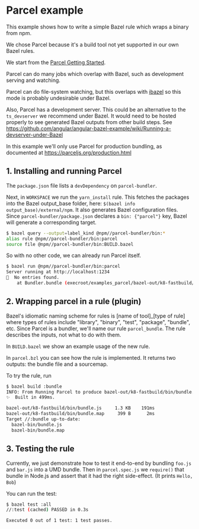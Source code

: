 # Parcel example

This example shows how to write a simple Bazel rule which wraps a binary from npm.

We chose Parcel because it's a build tool not yet supported in our own Bazel rules.

We start from the [Parcel Getting Started](https://parceljs.org/getting_started.html).

Parcel can do many jobs which overlap with Bazel, such as development serving and watching.

Parcel can do file-system watching, but this overlaps with [ibazel](https://github.com/bazelbuild/bazel-watcher) so this mode is probably undesirable under Bazel.

Also, Parcel has a development server.
This could be an alternative to the `ts_devserver` we recommend under Bazel.
It would need to be hosted properly to see generated Bazel outputs from other build steps.
See https://github.com/angular/angular-bazel-example/wiki/Running-a-devserver-under-Bazel

In this example we'll only use Parcel for production bundling, as documented at https://parceljs.org/production.html

## 1. Installing and running Parcel

The `package.json` file lists a `devDependency` on `parcel-bundler`.

Next, in `WORKSPACE` we run the `yarn_install` rule.
This fetches the packages into the Bazel output_base folder, here: `$(bazel info output_base)/external/npm`.
It also generates Bazel configuration files.
Since `parcel-bundler/package.json` declares a `bin: {"parcel"}` key, Bazel will generate a corresponding target.

```sh
$ bazel query --output=label_kind @npm//parcel-bundler/bin:*
alias rule @npm//parcel-bundler/bin:parcel
source file @npm//parcel-bundler/bin:BUILD.bazel
```

So with no other code, we can already run Parcel itself.

```sh
$ bazel run @npm//parcel-bundler/bin:parcel
Server running at http://localhost:1234 
🚨  No entries found.
    at Bundler.bundle (execroot/examples_parcel/bazel-out/k8-fastbuild/bin/external/npm/node_modules/parcel-bundler/parcel__bin.runfiles/npm/node_modules/parcel-bundler/src/Bundler.js:261:17)
```

## 2. Wrapping parcel in a rule (plugin)

Bazel's idiomatic naming scheme for rules is [name of tool]_[type of rule] where types of rules include "library", "binary", "test", "package", "bundle", etc.
Since Parcel is a bundler, we'll name our rule `parcel_bundle`.
The rule describes the inputs, not what to do with them.

In `BUILD.bazel` we show an example usage of the new rule.

In `parcel.bzl` you can see how the rule is implemented. It returns two outputs: the bundle file and a sourcemap.

To try the rule, run

```sh
$ bazel build :bundle
INFO: From Running Parcel to produce bazel-out/k8-fastbuild/bin/bundle.js:
✨  Built in 499ms.

bazel-out/k8-fastbuild/bin/bundle.js     1.3 KB    191ms
bazel-out/k8-fastbuild/bin/bundle.map     399 B      2ms
Target //:bundle up-to-date:
  bazel-bin/bundle.js
  bazel-bin/bundle.map
```

## 3. Testing the rule

Currently, we just demonstrate how to test it end-to-end by bundling `foo.js` and `bar.js` into a UMD bundle.
Then in `parcel.spec.js` we `require()` that bundle in Node.js and assert that it had the right side-effect.
(It prints `Hello, Bob`)

You can run the test:

```sh
$ bazel test :all
//:test (cached) PASSED in 0.3s

Executed 0 out of 1 test: 1 test passes.
```

